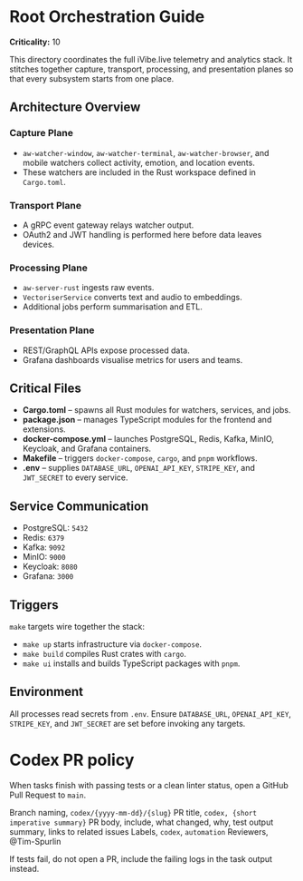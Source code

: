 # Root Orchestration Guide

**Criticality:** 10

This directory coordinates the full iVibe.live telemetry and analytics stack. It stitches together capture, transport, processing, and presentation planes so that every subsystem starts from one place.

## Architecture Overview

### Capture Plane
- `aw-watcher-window`, `aw-watcher-terminal`, `aw-watcher-browser`, and mobile watchers collect activity, emotion, and location events.
- These watchers are included in the Rust workspace defined in `Cargo.toml`.

### Transport Plane
- A gRPC event gateway relays watcher output.
- OAuth2 and JWT handling is performed here before data leaves devices.

### Processing Plane
- `aw-server-rust` ingests raw events.
- `VectoriserService` converts text and audio to embeddings.
- Additional jobs perform summarisation and ETL.

### Presentation Plane
- REST/GraphQL APIs expose processed data.
- Grafana dashboards visualise metrics for users and teams.

## Critical Files
- **Cargo.toml** – spawns all Rust modules for watchers, services, and jobs.
- **package.json** – manages TypeScript modules for the frontend and extensions.
- **docker-compose.yml** – launches PostgreSQL, Redis, Kafka, MinIO, Keycloak, and Grafana containers.
- **Makefile** – triggers `docker-compose`, `cargo`, and `pnpm` workflows.
- **.env** – supplies `DATABASE_URL`, `OPENAI_API_KEY`, `STRIPE_KEY`, and `JWT_SECRET` to every service.

## Service Communication
- PostgreSQL: `5432`
- Redis: `6379`
- Kafka: `9092`
- MinIO: `9000`
- Keycloak: `8080`
- Grafana: `3000`

## Triggers
`make` targets wire together the stack:
- `make up` starts infrastructure via `docker-compose`.
- `make build` compiles Rust crates with `cargo`.
- `make ui` installs and builds TypeScript packages with `pnpm`.

## Environment
All processes read secrets from `.env`. Ensure `DATABASE_URL`, `OPENAI_API_KEY`, `STRIPE_KEY`, and `JWT_SECRET` are set before invoking any targets.
# Codex PR policy

When tasks finish with passing tests or a clean linter status, open a GitHub Pull Request to `main`.

Branch naming, `codex/{yyyy-mm-dd}/{slug}`
PR title, `codex, {short imperative summary}`
PR body, include, what changed, why, test output summary, links to related issues
Labels, `codex`, `automation`
Reviewers, @Tim-Spurlin

If tests fail, do not open a PR, include the failing logs in the task output instead.
